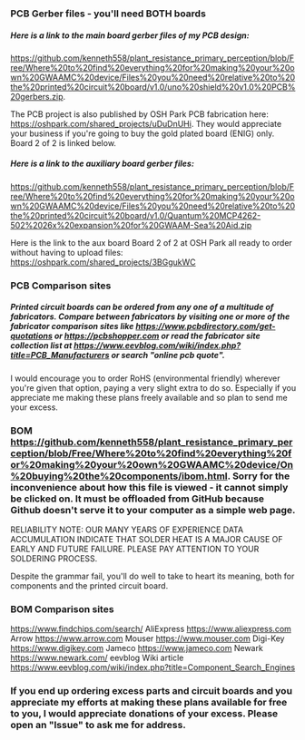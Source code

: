 ### PCB Gerber files - you'll need BOTH boards
##### Here is a link to the main board gerber files of my PCB design: 
https://github.com/kenneth558/plant_resistance_primary_perception/blob/Free/Where%20to%20find%20everything%20for%20making%20your%20own%20GWAAMC%20device/Files%20you%20need%20relative%20to%20the%20printed%20circuit%20board/v1.0/uno%20shield%20v1.0%20PCB%20gerbers.zip.  

The PCB project is also published by OSH Park PCB fabrication here: https://oshpark.com/shared_projects/uDuDnUHi.  They would appreciate your business if you're going to buy the gold plated board (ENIG) only.  Board 2 of 2 is linked below.

##### Here is a link to the auxiliary board gerber files:
https://github.com/kenneth558/plant_resistance_primary_perception/blob/Free/Where%20to%20find%20everything%20for%20making%20your%20own%20GWAAMC%20device/Files%20you%20need%20relative%20to%20the%20printed%20circuit%20board/v1.0/Quantum%20MCP4262-502%2026x%20expansion%20for%20GWAAM-Sea%20Aid.zip

Here is the link to the aux board Board 2 of 2 at OSH Park all ready to order without having to upload files:
https://oshpark.com/shared_projects/3BGgukWC


### PCB Comparison sites
##### Printed circuit boards can be ordered from any one of a multitude of fabricators.  Compare between fabricators by visiting one or more of the fabricator comparison sites like https://www.pcbdirectory.com/get-quotations or https://pcbshopper.com or read the fabricator site collection list at https://www.eevblog.com/wiki/index.php?title=PCB_Manufacturers or search "online pcb quote".

I would encourage you to order RoHS (environmental friendly) wherever you're given that option, paying a very slight extra to do so.  Especially if you appreciate me making these plans freely available and so plan to send me your excess.
### BOM https://github.com/kenneth558/plant_resistance_primary_perception/blob/Free/Where%20to%20find%20everything%20for%20making%20your%20own%20GWAAMC%20device/On%20buying%20the%20components/ibom.html.  Sorry for the inconvenience about how this file is viewed - it cannot simply be clicked on.  It must be offloaded from GitHub because Github doesn't serve it to your computer as a simple web page.

RELIABILITY NOTE:
OUR MANY YEARS OF EXPERIENCE DATA ACCUMULATION INDICATE
THAT SOLDER HEAT IS A MAJOR CAUSE OF EARLY AND FUTURE
FAILURE.  PLEASE PAY ATTENTION TO YOUR SOLDERING PROCESS.

Despite the grammar fail, you'll do well to take to heart its meaning, both for components and the printed circuit board.

### BOM Comparison sites
https://www.findchips.com/search/
AliExpress   https://www.aliexpress.com
Arrow https://www.arrow.com
Mouser https://www.mouser.com
Digi-Key https://www.digikey.com
Jameco https://www.jameco.com
Newark https://www.newark.com/
eevblog Wiki article https://www.eevblog.com/wiki/index.php?title=Component_Search_Engines
 
###  If you end up ordering excess parts and circuit boards and you appreciate my efforts at making these plans available for free to you, I would appreciate donations of your excess.  Please open an "Issue" to ask me for address.

